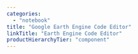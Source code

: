 ```yaml
---
categories:
  - "notebook"
title: "Google Earth Engine Code Editor"
linkTitle: "Earth Engine Code Editor"
productHierarchyTier: "component"
---
```

